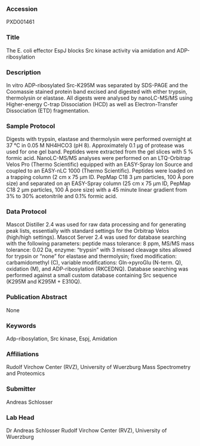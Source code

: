### Accession
PXD001461

### Title
The E. coli effector EspJ blocks Src kinase activity via amidation and ADP-ribosylation

### Description
In vitro ADP-ribosylated Src-K295M was separated by SDS-PAGE and the Coomassie stained protein band excised and digested with either trypsin, thermolysin or elastase. All digests were analysed by nanoLC-MS/MS using Higher-energy C-trap Dissociation (HCD) as well as Electron-Transfer Dissociation (ETD) fragmentation.

### Sample Protocol
Digests with trypsin, elastase and thermolysin were performed overnight at 37 °C in 0.05 M NH4HCO3 (pH 8). Approximately 0.1 µg of protease was used for one gel band. Peptides were extracted from the gel slices with 5 % formic acid. NanoLC-MS/MS analyses were performed on an LTQ-Orbitrap Velos Pro (Thermo Scientific) equipped with an EASY-Spray Ion Source and coupled to an EASY-nLC 1000 (Thermo Scientific). Peptides were loaded on a trapping column (2 cm x 75 µm ID. PepMap C18 3 µm particles, 100 Å pore size) and separated on an EASY-Spray column (25 cm x 75 µm ID, PepMap C18 2 µm particles, 100 Å pore size) with a 45 minute linear gradient from 3% to 30% acetonitrile and 0.1% formic acid.

### Data Protocol
Mascot Distiller 2.4 was used for raw data processing and for generating peak lists, essentially with standard settings for the Orbitrap Velos (high/high settings). Mascot Server 2.4 was used for database searching with the following parameters: peptide mass tolerance: 8 ppm, MS/MS mass tolerance: 0.02 Da, enzyme: “trypsin” with 3 missed cleavage sites allowed for trypsin or “none” for elastase and thermolysin; fixed modification: carbamidomethyl (C), variable modifications: Gln->pyroGlu (N-term. Q), oxidation (M), and ADP-ribosylation (RKCEDNQ). Database searching was performed against a small custom database containing Src sequence (K295M and K295M + E310Q).

### Publication Abstract
None

### Keywords
Adp-ribosylation, Src kinase, Espj, Amidation

### Affiliations
Rudolf Virchow Center (RVZ), University of Wuerzburg
Mass Spectrometry and Proteomics

### Submitter
Andreas Schlosser

### Lab Head
Dr Andreas Schlosser
Rudolf Virchow Center (RVZ), University of Wuerzburg


